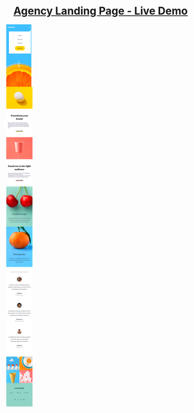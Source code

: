 <h1 align="center"><a href="https://agency-ou.vercel.app/">Agency Landing Page - Live Demo</a></h2>
<img alt="Agency Landing Page" src="https://raw.githubusercontent.com/oguzhanuyanik-sr/agency-landing-page/master/screenshot.png" />
